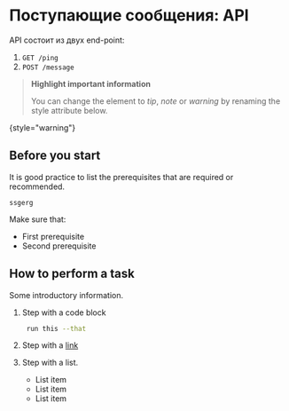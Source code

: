 # Поступающие сообщения: API

API состоит из двух end-point:
1. `GET /ping`
2. `POST /message`

> **Highlight important information**
>
> You can change the element to *tip*, *note* or *warning* by renaming the style attribute below.
>
{style="warning"}

## Before you start

It is good practice to list the prerequisites that are required or recommended.

`ssgerg`

Make sure that:
- First prerequisite
- Second prerequisite

## How to perform a task

Some introductory information.

1. Step with a code block

   ```bash
    run this --that
   ```

2. Step with a [link](https://www.jetbrains.com)

3. Step with a list.
   - List item
   - List item
   - List item

